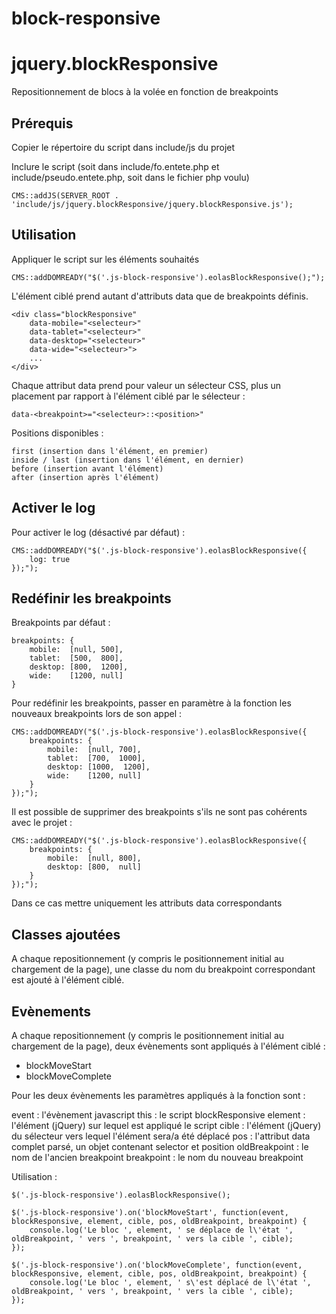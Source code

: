 # block-responsive

jquery.blockResponsive
===========

Repositionnement de blocs à la volée en fonction de breakpoints


Prérequis
----------

Copier le répertoire du script dans include/js du projet

Inclure le script (soit dans include/fo.entete.php et include/pseudo.entete.php, soit dans le fichier php voulu)

    CMS::addJS(SERVER_ROOT . 'include/js/jquery.blockResponsive/jquery.blockResponsive.js');


Utilisation
----------

Appliquer le script sur les éléments souhaités

    CMS::addDOMREADY("$('.js-block-responsive').eolasBlockResponsive();");

L'élément ciblé prend autant d'attributs data que de breakpoints définis.

    <div class="blockResponsive"
        data-mobile="<selecteur>"
        data-tablet="<selecteur>"
        data-desktop="<selecteur>"
        data-wide="<selecteur>">
        ...
    </div>

Chaque attribut data prend pour valeur un sélecteur CSS, plus un placement par rapport à l'élément ciblé par le sélecteur :

    data-<breakpoint>="<selecteur>::<position>"

Positions disponibles :

    first (insertion dans l'élément, en premier)
    inside / last (insertion dans l'élément, en dernier)
    before (insertion avant l'élément)
    after (insertion après l'élément)


Activer le log
----------

Pour activer le log (désactivé par défaut) :

    CMS::addDOMREADY("$('.js-block-responsive').eolasBlockResponsive({
        log: true
    });");


Redéfinir les breakpoints
----------

Breakpoints par défaut :

    breakpoints: {
        mobile:  [null, 500],
        tablet:  [500,  800],
        desktop: [800,  1200],
        wide:    [1200, null]
    }

Pour redéfinir les breakpoints, passer en paramètre à la fonction les nouveaux breakpoints lors de son appel :

    CMS::addDOMREADY("$('.js-block-responsive').eolasBlockResponsive({
        breakpoints: {
            mobile:  [null, 700],
            tablet:  [700,  1000],
            desktop: [1000,  1200],
            wide:    [1200, null]
        }
    });");

Il est possible de supprimer des breakpoints s'ils ne sont pas cohérents avec le projet :

    CMS::addDOMREADY("$('.js-block-responsive').eolasBlockResponsive({
        breakpoints: {
            mobile:  [null, 800],
            desktop: [800,  null]
        }
    });");

Dans ce cas mettre uniquement les attributs data correspondants


Classes ajoutées
----------

A chaque repositionnement (y compris le positionnement initial au chargement de la page),
une classe du nom du breakpoint correspondant est ajouté à l'élément ciblé.


Evènements
----------

A chaque repositionnement (y compris le positionnement initial au chargement de la page),
deux évènements sont appliqués à l'élément ciblé :

* blockMoveStart
* blockMoveComplete

Pour les deux évènements les paramètres appliqués à la fonction sont :

event : l'évènement javascript
this : le script blockResponsive
element : l'élément (jQuery) sur lequel est appliqué le script
cible : l'élément (jQuery) du sélecteur vers lequel l'élément sera/a été déplacé
pos : l'attribut data complet parsé, un objet contenant selector et position
oldBreakpoint : le nom de l'ancien breakpoint
breakpoint : le nom du nouveau breakpoint

Utilisation :

    $('.js-block-responsive').eolasBlockResponsive();

    $('.js-block-responsive').on('blockMoveStart', function(event, blockResponsive, element, cible, pos, oldBreakpoint, breakpoint) {
        console.log('Le bloc ', element, ' se déplace de l\'état ', oldBreakpoint, ' vers ', breakpoint, ' vers la cible ', cible);
    });

    $('.js-block-responsive').on('blockMoveComplete', function(event, blockResponsive, element, cible, pos, oldBreakpoint, breakpoint) {
        console.log('Le bloc ', element, ' s\'est déplacé de l\'état ', oldBreakpoint, ' vers ', breakpoint, ' vers la cible ', cible);
    });
